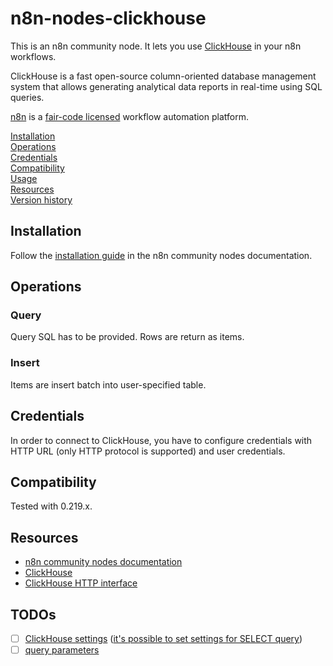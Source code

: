 # n8n-nodes-clickhouse

This is an n8n community node. It lets you use [ClickHouse](https://clickhouse.com/) in your n8n workflows.

ClickHouse is a fast open-source column-oriented database management system that allows generating analytical data reports in real-time using SQL queries.

[n8n](https://n8n.io/) is a [fair-code licensed](https://docs.n8n.io/reference/license/) workflow automation platform.

[Installation](#installation)  
[Operations](#operations)  
[Credentials](#credentials)  <!-- delete if no auth needed -->  
[Compatibility](#compatibility)  
[Usage](#usage)  <!-- delete if not using this section -->  
[Resources](#resources)  
[Version history](#version-history)  <!-- delete if not using this section -->

## Installation

Follow the [installation guide](https://docs.n8n.io/integrations/community-nodes/installation/) in the n8n community nodes documentation.

## Operations

### Query

Query SQL has to be provided. Rows are return as items.

### Insert

Items are insert batch into user-specified table.

## Credentials

In order to connect to ClickHouse, you have to configure credentials with HTTP URL (only HTTP protocol is supported) and user credentials.

## Compatibility

Tested with 0.219.x.

## Resources

* [n8n community nodes documentation](https://docs.n8n.io/integrations/community-nodes/)
* [ClickHouse](https://clickhouse.com/)
* [ClickHouse HTTP interface](https://clickhouse.com/docs/en/interfaces/http/)

## TODOs

- [ ] [ClickHouse settings](https://clickhouse.com/docs/en/operations/settings/settings/) ([it's possible to set settings for SELECT query](https://clickhouse.com/docs/en/sql-reference/statements/select/#settings-in-select-query))
- [ ] [query parameters](https://clickhouse.com/docs/en/interfaces/http/#cli-queries-with-parameters)
